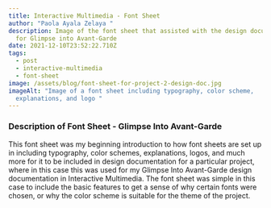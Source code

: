 ```yaml
---
title: Interactive Multimedia - Font Sheet
author: "Paola Ayala Zelaya "
description: Image of the font sheet that assisted with the design documentation
  for Glimpse into Avant-Garde
date: 2021-12-10T23:52:22.710Z
tags:
  - post
  - interactive-multimedia
  - font-sheet
image: /assets/blog/font-sheet-for-project-2-design-doc.jpg
imageAlt: "Image of a font sheet including typography, color scheme,
  explanations, and logo "
---
```

### Description of Font Sheet - Glimpse Into Avant-Garde

This font sheet was my beginning introduction to how font sheets are set up in including typography, color schemes, explanations, logos, and much more for it to be included in design documentation for a particular project, where in this case this was used for my Glimpse Into Avant-Garde design documentation in Interactive Multimedia. The font sheet was simple in this case to include the basic features to get a sense of why certain fonts were chosen, or why the color scheme is suitable for the theme of the project.